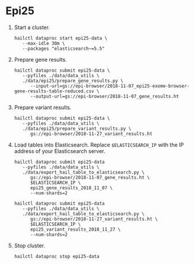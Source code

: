 # Epi25

1. Start a cluster.

   ```shell
   hailctl dataproc start epi25-data \
      --max-idle 30m \
      --packages "elasticsearch~=5.5"
   ```

2. Prepare gene results.

   ```shell
   hailctl dataproc submit epi25-data \
      --pyfiles ./data/data_utils \
      ./data/epi25/prepare_gene_results.py \
         --input-url=gs://epi-browser/2018-11-07_epi25-exome-browser-gene-results-table-reduced.csv \
         --output-url=gs://epi-browser/2018-11-07_gene_results.ht
   ```

3. Prepare variant results.

   ```shell
   hailctl dataproc submit epi25-data \
      --pyfiles ./data/data_utils \
      ./data/epi25/prepare_variant_results.py \
         gs://epi-browser/2018-11-27_variant_results.ht
   ```

4. Load tables into Elasticsearch. Replace `$ELASTICSEARCH_IP` with the IP address of your Elasticsearch server.

   ```shell
   hailctl dataproc submit epi25-data
      --pyfiles ./data/data_utils \
      ./data/export_hail_table_to_elasticsearch.py \
         gs://epi-browser/2018-11-07_gene_results.ht \
         $ELASTICSEARCH_IP \
         epi25_gene_results_2018_11_07 \
         --num-shards=2

   hailctl dataproc submit epi25-data
      --pyfiles ./data/data_utils \
      ./data/export_hail_table_to_elasticsearch.py \
         gs://epi-browser/2018-11-27_variant_results.ht \
         $ELASTICSEARCH_IP \
         epi25_variant_results_2018_11_27 \
         --num-shards=2
   ```

5. Stop cluster.

   ```shell
   hailctl dataproc stop epi25-data
   ```
